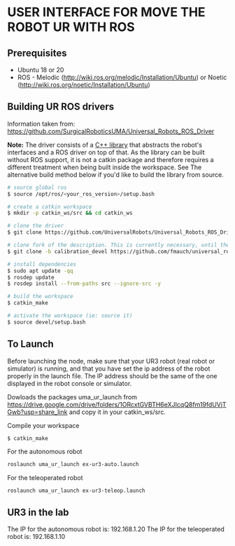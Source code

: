 # USER INTERFACE FOR MOVE THE ROBOT UR WITH ROS

## Prerequisites
* Ubuntu 18 or 20
* ROS - Melodic (http://wiki.ros.org/melodic/Installation/Ubuntu) or Noetic (http://wiki.ros.org/noetic/Installation/Ubuntu)

## Building UR ROS drivers

Information taken from: https://github.com/SurgicalRoboticsUMA/Universal_Robots_ROS_Driver

**Note:** The driver consists of a [C++
library](https://github.com/UniversalRobots/Universal_Robots_Client_Library) that abstracts the
robot's interfaces and a ROS driver on top of that. As the library can be built without ROS support,
it is not a catkin package and therefore requires a different treatment when being built inside the
workspace. See The alternative build method below if you'd like to build the library from source.

```bash
# source global ros
$ source /opt/ros/<your_ros_version>/setup.bash

# create a catkin workspace
$ mkdir -p catkin_ws/src && cd catkin_ws

# clone the driver
$ git clone https://github.com/UniversalRobots/Universal_Robots_ROS_Driver.git src/Universal_Robots_ROS_Driver

# clone fork of the description. This is currently necessary, until the changes are merged upstream.
$ git clone -b calibration_devel https://github.com/fmauch/universal_robot.git src/fmauch_universal_robot

# install dependencies
$ sudo apt update -qq
$ rosdep update
$ rosdep install --from-paths src --ignore-src -y

# build the workspace
$ catkin_make

# activate the workspace (ie: source it)
$ source devel/setup.bash
```
## To Launch

Before launching the node, make sure that your UR3 robot (real robot or simulator) is running, and that you have set the ip address of the robot properly in the launch file. The IP address should be the same of the one displayed in the robot console or simulator.

Dowloads the packages uma_ur_launch from https://drive.google.com/drive/folders/1ORcxtGVBTH6eXJIcqQ8fm19fdUVjTGwb?usp=share_link
and copy it in your catkin_ws/src.

Compile your workspace
```
$ catkin_make
```
For the autonomous robot
```bash
roslaunch uma_ur_launch ex-ur3-auto.launch 
```
For the teleoperated robot
```bash
roslaunch uma_ur_launch ex-ur3-teleop.launch 
```
## UR3 in the lab
The IP for the autonomous robot is: 192.168.1.20
The IP for the teleoperated robot is: 192.168.1.10
